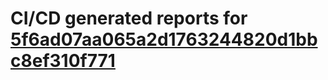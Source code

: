 # CI/CD generated reports for [5f6ad07aa065a2d1763244820d1bbc8ef310f771](https://github.com/hydephp/develop/commit/5f6ad07aa065a2d1763244820d1bbc8ef310f771)
